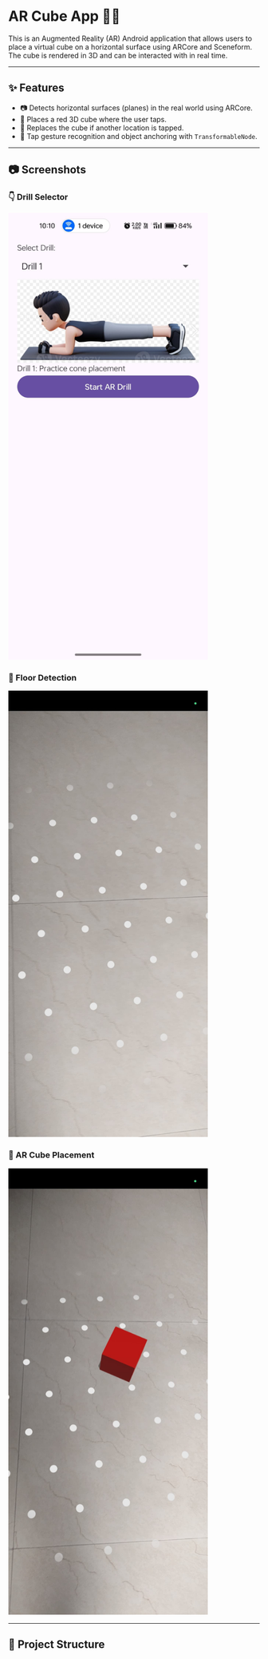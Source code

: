 # AR Cube App 🧊📱

This is an Augmented Reality (AR) Android application that allows users to place a virtual cube on a horizontal surface using ARCore and Sceneform. The cube is rendered in 3D and can be interacted with in real time.

---

## ✨ Features

- 📷 Detects horizontal surfaces (planes) in the real world using ARCore.  
- 🧱 Places a red 3D cube where the user taps.  
- 🔁 Replaces the cube if another location is tapped.  
- 🧭 Tap gesture recognition and object anchoring with `TransformableNode`.

---

## 📷 Screenshots

### 👇 Drill Selector  
<img src="screenshots/img1.jpg" alt="Selecting Drill Using DropDown" width="400"/>

### 🧱 Floor Detection  
<img src="screenshots/img2.jpg" alt="Dotted Grids" width="400"/>

### 🔷 AR Cube Placement  
<img src="screenshots/img3.jpg" alt="Red Cube Placement" width="400"/>

---

## 📁 Project Structure
